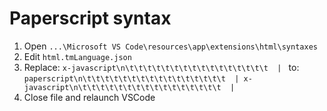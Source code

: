# Paperscript syntax
1) Open 
```...\Microsoft VS Code\resources\app\extensions\html\syntaxes```
2) Edit 
```html.tmLanguage.json```
3) Replace:
```x-javascript\n\t\t\t\t\t\t\t\t\t\t\t\t\t\t\t\t  | ```
to:
```paperscript\n\t\t\t\t\t\t\t\t\t\t\t\t\t\t\t\t  | x-javascript\n\t\t\t\t\t\t\t\t\t\t\t\t\t\t\t\t  |```
4) Close file and relaunch VSCode